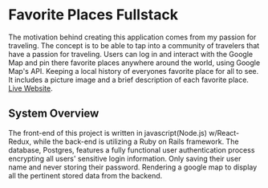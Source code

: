 # Favorite Places Fullstack

The motivation behind creating this application comes from my passion for
traveling. The concept is to be able to tap into a community of travelers that
have a passion for traveling. Users can log in and interact with the Google Map
and pin there favorite places anywhere around the world, using Google Map's API.
Keeping a local history of everyones favorite place for all to see. It includes a
picture image and a brief description of each favorite place. [Live Website](https://favorite-places-app.herokuapp.com/#/).

## System Overview

The front-end of this project is written in javascript(Node.js) w/React-Redux, while the back-end is utilizing a Ruby on Rails framework. The database, Postgres, features a
fully functional user authentication process encrypting all users' sensitive
login information. Only saving their user name and never storing
their password. Rendering a google map to display all the pertinent stored data from
the backend.

##
